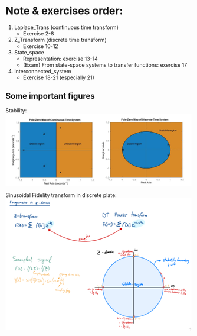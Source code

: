 # Note & exercises order:

1. Laplace_Trans (continuous time transform)
   + Exercise 2-8
2. Z_Transform (discrete time transform)
   + Exercise 10-12
3. State_space
   + Representation: exercise 13-14
   + (Exam) From state-space systems to transfer functions: exercise 17
4. Interconnected_system
   + Exercise 18-21 (especially 21)


## Some important figures
Stability:  
![](imgs/stability.jpg)

Sinusoidal Fidelity transform in discrete plate:  
![](imgs/Sin_fidelity_discrete.png)